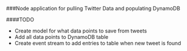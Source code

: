 ###Node application for pulling Twitter Data and populating DynamoDB

####TODO
* Create model for what data points to save from tweets 
* Add all data points to DynamoDB table
* Create event stream to add entries to table when new tweet is found
